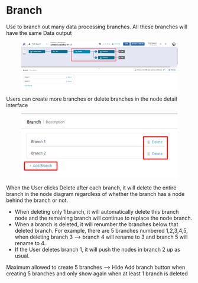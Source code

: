 # Branch

Use to branch out many data processing branches. All these branches will have the same Data output

<figure><img src="../../../../.gitbook/assets/image (748).png" alt=""><figcaption></figcaption></figure>

Users can create more branches or delete branches in the node detail interface

<figure><img src="../../../../.gitbook/assets/image (1183).png" alt=""><figcaption></figcaption></figure>

When the User clicks Delete after each branch, it will delete the entire branch in the node diagram regardless of whether the branch has a node behind the branch or not.

* When deleting only 1 branch, it will automatically delete this branch node and the remaining branch will continue to replace the node branch.
* When a branch is deleted, it will renumber the branches below that deleted branch. For example, there are 5 branches numbered 1,2,3,4,5, when deleting branch 3 --> branch 4 will rename to 3 and branch 5 will rename to 4.&#x20;
* If the User deletes branch 1, it will push the nodes in branch 2 up as usual.

Maximum allowed to create 5 branches --> Hide Add branch button when creating 5 branches and only show again when at least 1 branch is deleted
